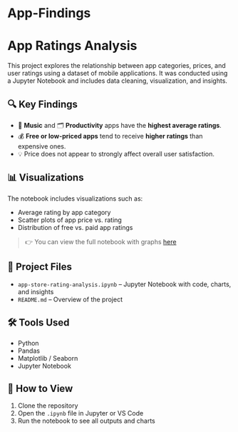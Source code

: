 # App-Findings
# App Ratings Analysis

This project explores the relationship between app categories, prices, and user ratings using a dataset of mobile applications. It was conducted using a Jupyter Notebook and includes data cleaning, visualization, and insights.

## 🔍 Key Findings
- 🎵 **Music** and 🗂️ **Productivity** apps have the **highest average ratings**.
- 💰 **Free or low-priced apps** tend to receive **higher ratings** than expensive ones.
- 💡 Price does not appear to strongly affect overall user satisfaction.

## 📊 Visualizations
The notebook includes visualizations such as:
- Average rating by app category
- Scatter plots of app price vs. rating
- Distribution of free vs. paid app ratings
  

> 👉 You can view the full notebook with graphs [here](./app-store-rating-analysis.ipynb)

## 📁 Project Files
- `app-store-rating-analysis.ipynb` – Jupyter Notebook with code, charts, and insights
- `README.md` – Overview of the project

## 🛠️ Tools Used
- Python
- Pandas
- Matplotlib / Seaborn
- Jupyter Notebook

## 📌 How to View
1. Clone the repository
2. Open the `.ipynb` file in Jupyter or VS Code
3. Run the notebook to see all outputs and charts
